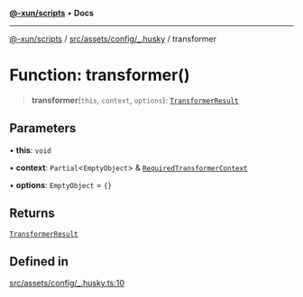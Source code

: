 [**@-xun/scripts**](../../../../../README.md) • **Docs**

***

[@-xun/scripts](../../../../../README.md) / [src/assets/config/\_.husky](../README.md) / transformer

# Function: transformer()

> **transformer**(`this`, `context`, `options`): [`TransformerResult`](../../../type-aliases/TransformerResult.md)

## Parameters

• **this**: `void`

• **context**: `Partial`\<`EmptyObject`\> & [`RequiredTransformerContext`](../../../type-aliases/RequiredTransformerContext.md)

• **options**: `EmptyObject` = `{}`

## Returns

[`TransformerResult`](../../../type-aliases/TransformerResult.md)

## Defined in

[src/assets/config/\_.husky.ts:10](https://github.com/Xunnamius/xscripts/blob/dab28cbd16e1a8b65bb5fd311af787e2401e7d30/src/assets/config/_.husky.ts#L10)
